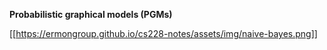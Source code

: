 **Probabilistic graphical models (PGMs)**

[[https://ermongroup.github.io/cs228-notes/assets/img/naive-bayes.png]]